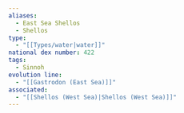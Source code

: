```yaml
---
aliases:
  - East Sea Shellos
  - Shellos
type:
  - "[[Types/water|water]]"
national dex number: 422
tags:
  - Sinnoh
evolution line:
  - "[[Gastrodon (East Sea)]]"
associated:
  - "[[Shellos (West Sea)|Shellos (West Sea)]]"
---
```

